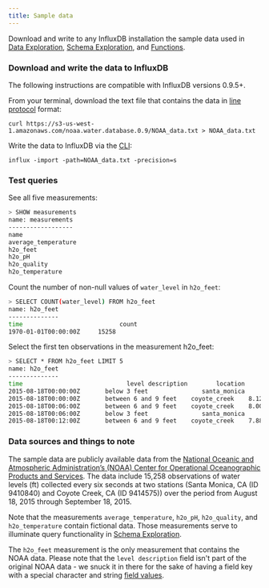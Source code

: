 ```yaml
---
title: Sample data
---
```


Download and write to any InfluxDB installation the sample data used in [Data Exploration](../query_language/data_exploration.html), [Schema Exploration](../query_language/schema_exploration.html), and [Functions](../query_language/functions.html).

### Download and write the data to InfluxDB
The following instructions are compatible with InfluxDB versions 0.9.5+.

From your terminal, download the text file that contains the data in [line protocol](https://influxdb.com/docs/v0.10/write_protocols/line.html) format:
```
curl https://s3-us-west-1.amazonaws.com/noaa.water.database.0.9/NOAA_data.txt > NOAA_data.txt
```

Write the data to InfluxDB via the [CLI](../tools/shell.html):
```
influx -import -path=NOAA_data.txt -precision=s
```

### Test queries
See all five measurements:
```sh
> SHOW measurements
name: measurements
------------------
name
average_temperature
h2o_feet
h2o_pH
h2o_quality
h2o_temperature
```

Count the number of non-null values of `water_level` in `h2o_feet`:
```sh
> SELECT COUNT(water_level) FROM h2o_feet
name: h2o_feet
--------------
time			               count
1970-01-01T00:00:00Z	 15258
```

Select the first ten observations in the measurement h2o_feet:

```sh
> SELECT * FROM h2o_feet LIMIT 5
name: h2o_feet
--------------
time			                 level description	      location	       water_level
2015-08-18T00:00:00Z	   below 3 feet		          santa_monica	   2.064
2015-08-18T00:00:00Z	   between 6 and 9 feet	   coyote_creek	   8.12
2015-08-18T00:06:00Z	   between 6 and 9 feet	   coyote_creek	   8.005
2015-08-18T00:06:00Z	   below 3 feet		          santa_monica	   2.116
2015-08-18T00:12:00Z	   between 6 and 9 feet	   coyote_creek	   7.887
```

### Data sources and things to note
The sample data are publicly available data from the [National Oceanic and Atmospheric Administration’s (NOAA) Center for Operational Oceanographic Products and Services](http://tidesandcurrents.noaa.gov/stations.html?type=Water+Levels).
The data include 15,258 observations of water levels (ft) collected every six seconds at two stations (Santa Monica, CA (ID 9410840) and Coyote Creek, CA (ID 9414575)) over the period from August 18, 2015 through September 18, 2015.

Note that the measurements `average_temperature`, `h2o_pH`, `h2o_quality`, and `h2o_temperature` contain fictional data.
Those measurements serve to illuminate query functionality in [Schema Exploration](../query_language/schema_exploration.html).


The `h2o_feet` measurement is the only measurement that contains the NOAA data.
Please note that the `level description` field isn't part of the original NOAA data - we snuck it in there for the sake of having a field key with a special character and string [field values](../concepts/glossary.html#field-value).
